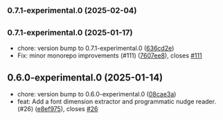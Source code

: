 ## <small>0.7.1-experimental.0 (2025-02-04)</small>




## <small>0.7.1-experimental.0 (2025-01-17)</small>

* chore: version bump to 0.7.1-experimental.0 ([636cd2e](https://github.com/jmuzina/ds25/commit/636cd2e))
* Fix: minor monorepo improvements (#111) ([7607ee8](https://github.com/jmuzina/ds25/commit/7607ee8)), closes [#111](https://github.com/jmuzina/ds25/issues/111)



## 0.6.0-experimental.0 (2025-01-14)

* chore: version bump to 0.6.0-experimental.0 ([08cae3a](https://github.com/jmuzina/ds25/commit/08cae3a))
* feat: Add a font dimension extractor and programmatic nudge reader. (#26) ([e8ef975](https://github.com/jmuzina/ds25/commit/e8ef975)), closes [#26](https://github.com/jmuzina/ds25/issues/26)



